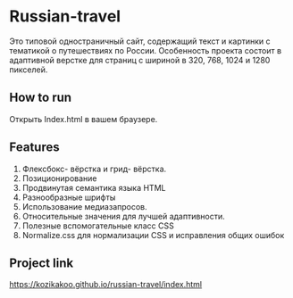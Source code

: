# Russian-travel

Это типовой одностраничный сайт, содержащий текст и картинки с тематикой о путешествиях по России. Особенность проекта состоит в адаптивной верстке для страниц с шириной в 320, 768, 1024 и 1280 пикселей.

## How to run 
Открыть Index.html в вашем браузере.

## Features
1. Флексбокс- вёрстка и грид- вёрстка.
2. Позиционирование
3. Продвинутая семантика языка HTML
4. Разнообразные шрифты
5. Использование медиазапросов.
6. Относительные значения для лучшей адаптивности. 
7. Полезные вспомогательные класс CSS
8. Normalize.css для нормализации CSS и исправления общих ошибок

## Project link
https://kozikakoo.github.io/russian-travel/index.html

